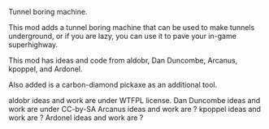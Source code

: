 Tunnel boring machine.

This mod adds a tunnel boring machine that can be used to make tunnels underground,
or if you are lazy, you can use it to pave your in-game superhighway.

This mod has ideas and code from aldobr, Dan Duncombe, Arcanus, kpoppel, and Ardonel.

Also added is a carbon-diamond pickaxe as an additional tool.


aldobr ideas and work are under WTFPL license.
Dan Duncombe ideas and work are under CC-by-SA
Arcanus ideas and work are ?
kpoppel ideas and work are ?
Ardonel ideas and work are ?
